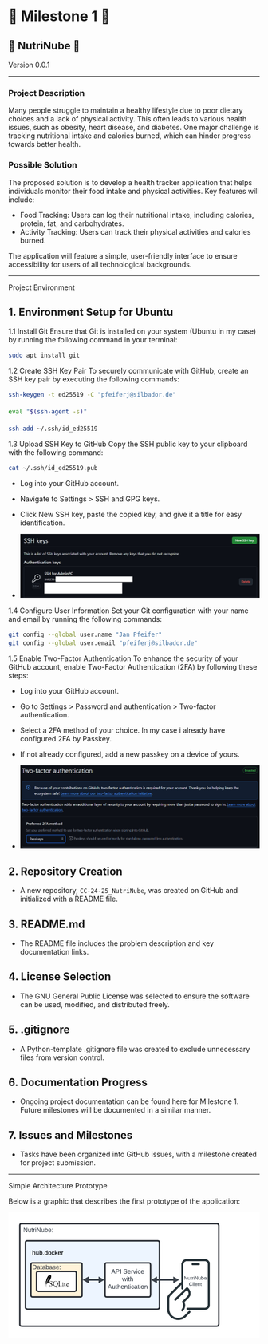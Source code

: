 # :pushpin: Milestone 1 :pushpin:

## :book: NutriNube :book:  
Version 0.0.1

---

### Project Description

Many people struggle to maintain a healthy lifestyle due to poor dietary choices and a lack of physical activity. This often leads to various health issues, such as obesity, heart disease, and diabetes. One major challenge is tracking nutritional intake and calories burned, which can hinder progress towards better health.

### Possible Solution

The proposed solution is to develop a health tracker application that helps individuals monitor their food intake and physical activities. Key features will include:

- Food Tracking: Users can log their nutritional intake, including calories, protein, fat, and carbohydrates.
- Activity Tracking: Users can track their physical activities and calories burned.

The application will feature a simple, user-friendly interface to ensure accessibility for users of all technological backgrounds.

---

Project Environment

## 1. Environment Setup for Ubuntu

1.1 Install Git
Ensure that Git is installed on your system (Ubuntu in my case) by running the following command in your terminal:

```bash
sudo apt install git
```

1.2 Create SSH Key Pair
To securely communicate with GitHub, create an SSH key pair by executing the following commands:

```bash
ssh-keygen -t ed25519 -C "pfeiferj@silbador.de"

eval "$(ssh-agent -s)"

ssh-add ~/.ssh/id_ed25519
```

1.3 Upload SSH Key to GitHub
Copy the SSH public key to your clipboard with the following command:

```bash
cat ~/.ssh/id_ed25519.pub
```

- Log into your GitHub account.
- Navigate to Settings > SSH and GPG keys.
- Click New SSH key, paste the copied key, and give it a title for easy identification.

- <p align="center">
  <img src="/images/ssh.jpg" alt="SSH Configuration">
</p>

1.4 Configure User Information
Set your Git configuration with your name and email by running the following commands:

```bash
git config --global user.name "Jan Pfeifer"
git config --global user.email "pfeiferj@silbador.de"
```

1.5 Enable Two-Factor Authentication
To enhance the security of your GitHub account, enable Two-Factor Authentication (2FA) by following these steps:

- Log into your GitHub account.
- Go to Settings > Password and authentication > Two-factor authentication.
- Select a 2FA method of your choice. In my case i already have configured 2FA by Passkey.
- If not already configured, add a new passkey on a device of yours. 

- <p align="center">
  <img src="/images/2fa.jpg" alt="2-Factor-Authentification">
</p>

## 2. Repository Creation
- A new repository, `CC-24-25_NutriNube`, was created on GitHub and initialized with a README file.

## 3. README.md
- The README file includes the problem description and key documentation links.

## 4. License Selection
- The GNU General Public License was selected to ensure the software can be used, modified, and distributed freely.

## 5. .gitignore
- A Python-template .gitignore file was created to exclude unnecessary files from version control.

## 6. Documentation Progress
- Ongoing project documentation can be found here for Milestone 1. Future milestones will be documented in a similar manner.

## 7. Issues and Milestones
- Tasks have been organized into GitHub issues, with a milestone created for project submission.

---

Simple Architecture Prototype

Below is a graphic that describes the first prototype of the application:

<p align="center">
  <img src="/images/simple_architecture.png" alt="Simple Architecture">
</p>

